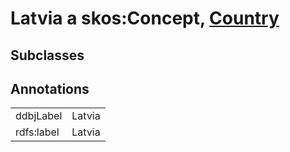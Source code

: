 # Latvia a skos:Concept, [Country](/0.1/Country)

## Subclasses

## Annotations

|||
|-----|-----|
|ddbjLabel|Latvia|
|rdfs:label|Latvia|

